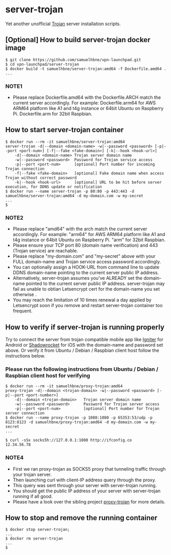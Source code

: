# server-trojan

Yet another unofficial [Trojan](https://github.com/trojan-gfw/trojan) server installation scripts.

## [Optional] How to build server-trojan docker image

```shell
$ git clone https://github.com/samuelhbne/vpn-launchpad.git
$ cd vpn-launchpad/server-trojan
$ docker build -t samuelhbne/server-trojan:amd64 -f Dockerfile.amd64 .
...
```

### NOTE1

- Please replace Dockerfile.amd64 with the Dockerfile.ARCH match the current server accordingly. For example: Dockerfile.arm64 for AWS ARM64 platform like A1 and t4g instance or 64bit Ubuntu on Raspberry Pi. Dockerfile.arm for 32bit Raspbian.

## How to start server-trojan container

```shell
$ docker run --rm -it samuelhbne/server-trojan:amd64
server-trojan -d|--domain <domain-name> -w|--password <password> [-p|--port <port-num>] [-f|--fake <fake-domain>] [-k|--hook <hook-url>]
    -d|--domain <domain-name> Trojan server domain name
    -w|--password <password>  Password for Trojan service access
    -p|--port <port-num>      [optional] Port number for incoming Trojan connection
    -f|--fake <fake-domain>   [optional] Fake domain name when access Trojan without correct password
    -k|--hook <hook-url>      [optional] URL to be hit before server execution, for DDNS update or notification
$ docker run --name server-trojan -p 80:80 -p 443:443 -d samuelhbne/server-trojan:amd64 -d my-domain.com -w my-secret
...
$
```

### NOTE2

- Please replace "amd64" with the arch match the current server accordingly. For example: "arm64" for AWS ARM64 platform like A1 and t4g instance or 64bit Ubuntu on Raspberry Pi. "arm" for 32bit Raspbian.
- Please ensure your TCP port 80 (domain name verification) and 443 (Trojan service) are reachable.
- Please replace "<span>my-domain.com</span>" and "my-secret" above with your FULL domain-name and Trojan service access password accordingly.
- You can optionally assign a HOOK-URL from command line to update DDNS domain-name pointing to the current server public IP address.
- Alternatively, server-trojan assumes you've ALREADY set the domain-name pointed to the current server public IP address. server-trojan may fail as unable to obtian Letsencrypt cert for the domain-name you set otherwise .
- You may reach the limitation of 10 times renewal a day applied by Letsencrypt soon if you remove and restart server-trojan container too frequent.

## How to verify if server-trojan is running properly

Try to connect the server from trojan compatible mobile app like [Igniter](https://github.com/trojan-gfw/igniter) for Android or [Shadowrocket](https://apps.apple.com/us/app/shadowrocket/id932747118) for iOS with the domain-name and password set above. Or verify it from Ubuntu / Debian / Raspbian client host follow the instructions below.

### Please run the following instructions from Ubuntu / Debian / Raspbian client host for verifying

```shell
$ docker run --rm -it samuelhbne/proxy-trojan:amd64
proxy-trojan -d|--domain <trojan-domain> -w|--password <password> [-p|--port <port-number>]
    -d|--domain <trojan-domain>   Trojan server domain name
    -w|--password <password>      Password for Trojan server access
    -p|--port <port-num>          [optional] Port number for Trojan server connection
$ docker run --name proxy-trojan -p 1080:1080 -p 65353:53/udp -p 8123:8123 -d samuelhbne/proxy-trojan:amd64 -d my-domain.com -w my-secret
...

$ curl -sSx socks5h://127.0.0.1:1080 http://ifconfig.co
12.34.56.78
```

### NOTE4

- First we ran proxy-trojan as SOCKS5 proxy that tunneling traffic through your trojan server.
- Then launching curl with client-IP address query through the proxy.
- This query was sent through your server with server-trojan running.
- You should get the public IP address of your server with server-trojan running if all good.
- Please have a look over the sibling project [proxy-trojan](https://github.com/samuelhbne/vpn-launchpad/tree/master/proxy-trojan) for more details.

## How to stop and remove the running container

```shell
$ docker stop server-trojan;
...
$ docker rm server-trojan
...
$
```
